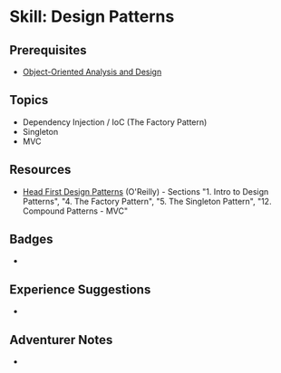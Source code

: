 # Skill: Design Patterns

## Prerequisites
  * [Object-Oriented Analysis and Design](./object-oriented-design.md)

## Topics
  * Dependency Injection / IoC (The Factory Pattern)
  * Singleton
  * MVC

## Resources
  * [Head First Design Patterns](https://www.safaribooksonline.com/library/view/head-first-design/0596007124) (O'Reilly) - Sections "1. Intro to Design Patterns", "4. The Factory Pattern", "5. The Singleton Pattern", "12. Compound Patterns - MVC"

## Badges
  * 

## Experience Suggestions
  * 

## Adventurer Notes
  * 
